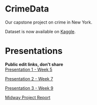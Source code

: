 # CrimeData
Our capstone project on crime in New York.

Dataset is now available on [Kaggle](https://www.kaggle.com/ajkarella/nyc-crime-stats).

# Presentations 
**Public edit links, don't share**  
[Presentation 1 - Week 5](https://docs.google.com/presentation/d/1hUwLIRte8siHRpevkD6ktn2SNoq6UMRGOCd7ApWvfk8/edit?usp=sharing)

[Presentation 2 - Week 7](https://docs.google.com/presentation/d/1ZYwu0Uk9IVIClN9_CcalpWAoKx3vnorfwqZToXzplpo/edit?usp=sharing)

[Presentation 3 - Week 9](https://docs.google.com/presentation/d/1wGm3o7yq4-FvQo1_nbCP9_CYMz7wZVYzXbemrwqry7E/edit?usp=sharing)

[Midway Project Report](https://docs.google.com/presentation/d/1oYjsuZouQOT9e7yYz1XrpYxguHaf2XOGgIH3pM0G7Jg/edit?usp=sharing)
